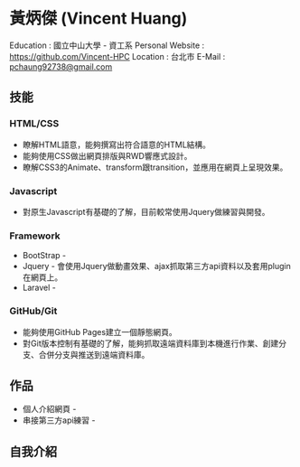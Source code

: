 # 黃炳傑 (Vincent Huang)

Education : 國立中山大學 - 資工系
Personal Website : https://github.com/Vincent-HPC
Location : 台北市
E-Mail : pchaung92738@gmail.com


## 技能

### HTML/CSS
 * 瞭解HTML語意，能夠撰寫出符合語意的HTML結構。
* 能夠使用CSS做出網頁排版與RWD響應式設計。
* 瞭解CSS3的Animate、transform跟transition，並應用在網頁上呈現效果。


### Javascript
* 對原生Javascript有基礎的了解，目前較常使用Jquery做練習與開發。
 
 
### Framework
* BootStrap - 
* Jquery - 會使用Jquery做動畫效果、ajax抓取第三方api資料以及套用plugin在網頁上。
* Laravel -



### GitHub/Git
* 能夠使用GitHub Pages建立一個靜態網頁。
* 對Git版本控制有基礎的了解，能夠抓取遠端資料庫到本機進行作業、創建分支、合併分支與推送到遠端資料庫。


## 作品
 * 個人介紹網頁 - 
* 串接第三方api練習 - 

## 自我介紹
